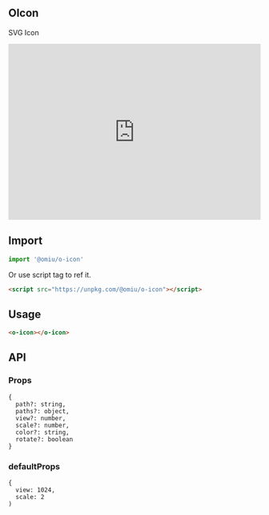 ## OIcon

SVG Icon

<iframe height="351" style="width: 100%;" scrolling="no" title="OMIU OIcon" src="https://codepen.io/omijs/embed/QWjgapY?height=351&theme-id=default&default-tab=html,result" frameborder="no" allowtransparency="true" allowfullscreen="true" loading="lazy">
  See the Pen <a href='https://codepen.io/omijs/pen/QWjgapY'>OMIU Checkbox</a> by OMI
  (<a href='https://codepen.io/omijs'>@omijs</a>) on <a href='https://codepen.io'>CodePen</a>.
</iframe>

## Import

```js
import '@omiu/o-icon'
```

Or use script tag to ref it.


```html
<script src="https://unpkg.com/@omiu/o-icon"></script>
```

## Usage

```html
<o-icon></o-icon>
```

## API

### Props

```tsx
{
  path?: string,
  paths?: object,
  view?: number,
  scale?: number,
  color?: string,
  rotate?: boolean
}
```

### defaultProps

```tsx
{
  view: 1024,
  scale: 2
)
```
